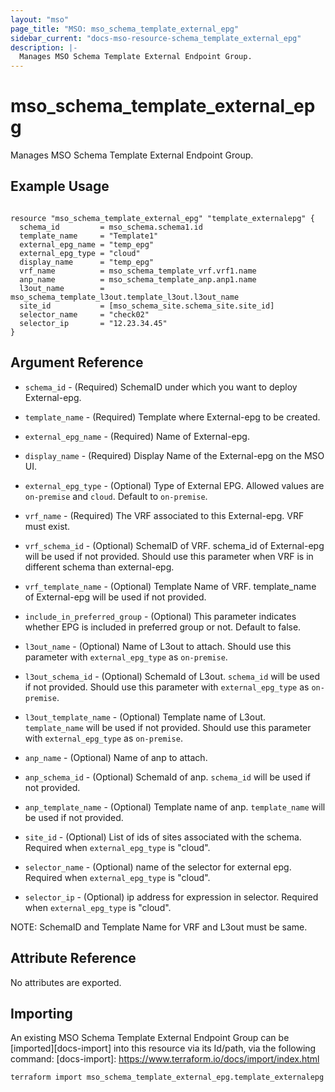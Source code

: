 ```yaml
---
layout: "mso"
page_title: "MSO: mso_schema_template_external_epg"
sidebar_current: "docs-mso-resource-schema_template_external_epg"
description: |-
  Manages MSO Schema Template External Endpoint Group.
---
```


# mso_schema_template_external_epg #

Manages MSO Schema Template External Endpoint Group.

## Example Usage ##

```hcl

resource "mso_schema_template_external_epg" "template_externalepg" {
  schema_id         = mso_schema.schema1.id
  template_name     = "Template1"
  external_epg_name = "temp_epg"
  external_epg_type = "cloud"
  display_name      = "temp_epg"
  vrf_name          = mso_schema_template_vrf.vrf1.name
  anp_name          = mso_schema_template_anp.anp1.name
  l3out_name        = mso_schema_template_l3out.template_l3out.l3out_name
  site_id           = [mso_schema_site.schema_site.site_id]
  selector_name     = "check02"
  selector_ip       = "12.23.34.45"
}

```

## Argument Reference ##

* `schema_id` - (Required) SchemaID under which you want to deploy External-epg.
* `template_name` - (Required) Template where External-epg to be created.
* `external_epg_name` - (Required) Name of External-epg.
* `display_name` - (Required) Display Name of the External-epg on the MSO UI.
* `external_epg_type` - (Optional) Type of External EPG. Allowed values are `on-premise` and `cloud`. Default to `on-premise`.
* `vrf_name` - (Required) The VRF associated to this External-epg. VRF must exist.
* `vrf_schema_id` - (Optional) SchemaID of VRF. schema_id of External-epg will be used if not provided. Should use this parameter when VRF is in different schema than external-epg.
* `vrf_template_name` - (Optional) Template Name of VRF. template_name of External-epg will be used if not provided.
* `include_in_preferred_group` - (Optional) This parameter indicates whether EPG is included in preferred group or not. Default to false.
* `l3out_name` - (Optional) Name of L3out to attach. Should use this parameter with `external_epg_type` as `on-premise`.
* `l3out_schema_id` - (Optional) SchemaId of L3out. `schema_id` will be used if not provided. Should use this parameter with `external_epg_type` as `on-premise`.
* `l3out_template_name` - (Optional) Template name of L3out. `template_name` will be used if not provided. Should use this parameter with `external_epg_type` as `on-premise`.
* `anp_name` - (Optional) Name of anp to attach.
* `anp_schema_id` - (Optional) SchemaId of anp. `schema_id` will be used if not provided.
* `anp_template_name` - (Optional) Template name of anp. `template_name` will be used if not provided.

* `site_id` - (Optional) List of ids of sites associated with the schema. Required when `external_epg_type` is "cloud".
* `selector_name` - (Optional) name of the selector for external epg. Required when `external_epg_type` is "cloud".
* `selector_ip` - (Optional) ip address for expression in selector. Required when `external_epg_type` is "cloud".

NOTE: SchemaID and Template Name for VRF and L3out must be same.


## Attribute Reference ##

No attributes are exported.

## Importing ##

An existing MSO Schema Template External Endpoint Group can be [imported][docs-import] into this resource via its Id/path, via the following command: [docs-import]: <https://www.terraform.io/docs/import/index.html>

```bash
terraform import mso_schema_template_external_epg.template_externalepg {schema_id}/template/{template_name}/externalEPG/{external_epg_name}
```